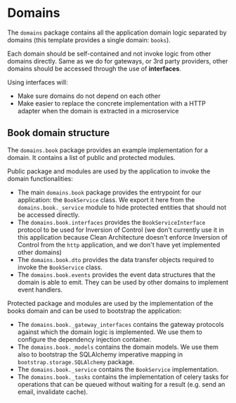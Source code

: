 # Domains

The `domains` package contains all the application domain logic separated by domains
(this template provides a single domain: `books`).

Each domain should be self-contained and not invoke logic from other domains directly.
Same as we do for gateways, or 3rd party providers, other domains should be accessed
through the use of **interfaces**.

Using interfaces will:

* Make sure domains do not depend on each other
* Make easier to replace the concrete implementation with a HTTP adapter when the domain
  is extracted in a microservice

## Book domain structure

The `domains.book` package provides an example implementation for a domain. It contains
a list of public and protected modules.

Public package and modules are used by the application to invoke the
domain functionalities:

* The main `domains.book` package provides the entrypoint for our application:
  the `BookService` class. We export it here from the `domains.book._service`
  module to hide protected entities that should not be accessed directly.
* The `domains.book.interfaces` provides the `BookServiceInterface` protocol
  to be used for Inversion of Control (we don't currently use it in this
  application because Clean Architecture doesn't enforce Inversion of Control
  from the `http` application, and we don't have yet implemented other domains)
* The `domains.book.dto` provides the data transfer objects required to invoke
  the `BookService` class.
* The `domains.book.events` provides the event data structures that the domain
  is able to emit. They can be used by other domains to implement event handlers.

Protected package and modules are used by the implementation of the books domain
and can be used to bootstrap the application:

* The `domains.book._gateway_interfaces` contains the gateway protocols against
  which the domain logic is implemented. We use them to configure the dependency
  injection container.
* The `domains.book._models` contains the domain models. We use them also
  to bootstrap the SQLAlchemy imperative mapping in `bootstrap.storage.SQLAlchemy`
  package.
* The `domains.book._service` contains the `BookService` implementation.
* The `domains.book._tasks` contains the implementation of celery tasks
  for operations that can be queued without waiting for a result (e.g.
  send an email, invalidate cache).

